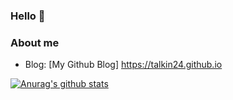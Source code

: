 ### Hello 👋

### About me
- Blog: [My Github Blog] https://talkin24.github.io

[![Anurag's github stats](https://github-readme-stats.vercel.app/api?username=talkin24)](https://github.com/talkin24/github-readme-stats)

<!--
**talkin24/talkin24** is a ✨ _special_ ✨ repository because its `README.md` (this file) appears on your GitHub profile.

Here are some ideas to get you started:

- 🔭 I’m currently working on ...
- 🌱 I’m currently learning ...
- 👯 I’m looking to collaborate on ...
- 🤔 I’m looking for help with ...
- 💬 Ask me about ...
- 📫 How to reach me: ...
- 😄 Pronouns: ...
- ⚡ Fun fact: ...
-->
